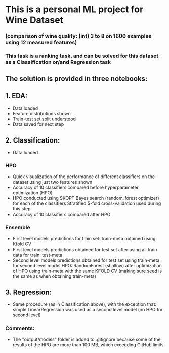 # This is a personal ML project for Wine Dataset
### (comparison of wine quality: (int) 3 to 8 on 1600 examples using 12 measured features)
### This task is a ranking task. and can be solved for this dataset as a Classification or/and Regression task

## The solution is provided in three notebooks:
## 1. EDA:
  - Data loaded
  - Feature distributions shown
  - Train-test set split understood
  - Data saved for next step

## 2. Classification:
  - Data loaded
  ### HPO
  - Quick visualization of the performance of different classifiers on the dataset using just two features shown
  - Accuracy of 10 classifiers compared before hyperparameter optimization (HPO)
  - HPO conducted using SKOPT Bayes search (random_forest optimizer) for each of the classifiers
  Stratified 5-fold cross-validation used during this step
  - Accuracy of 10 classifiers compared after HPO
  ### Ensemble
  - First level models predictions for train set: train-meta obtained using Kfold CV
  - First level models predictions obtained for test set after using all train data for train: test-meta
  - Second level models predictions obtained for test set using train-meta for second level model HPO:
      RandomForest (shallow) after optimization of HPO using train-meta with the same KFOLD CV (making sure seed is the same as when obtaining train-meta)
   
  ## 3. Regression:
- Same procedure (as in Classification above), with the exception that:
  simple LinearRegression was used as a second level model (no HPO for second level)

### Comments:
- The "output/models" folder is added to .gitignore because some of the results of the HPO are more than 100 MB, which exceeding GitHub limits